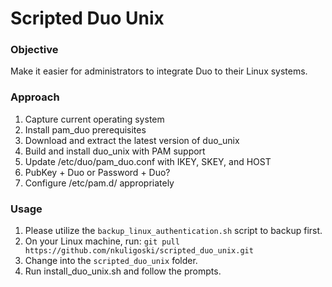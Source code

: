 # Scripted Duo Unix

### Objective

Make it easier for administrators to integrate Duo to their Linux systems.

### Approach

1. Capture current operating system
2. Install pam_duo prerequisites
3. Download and extract the latest version of duo_unix
4. Build and install duo_unix with PAM support
5. Update /etc/duo/pam_duo.conf with IKEY, SKEY, and HOST
6. PubKey + Duo or Password + Duo?
7. Configure /etc/pam.d/ appropriately

### Usage
1. Please utilize the `backup_linux_authentication.sh` script to backup first.
2. On your Linux machine, run: `git pull https://github.com/nkuligoski/scripted_duo_unix.git`
3. Change into the `scripted_duo_unix` folder.
4. Run install_duo_unix.sh and follow the prompts.
